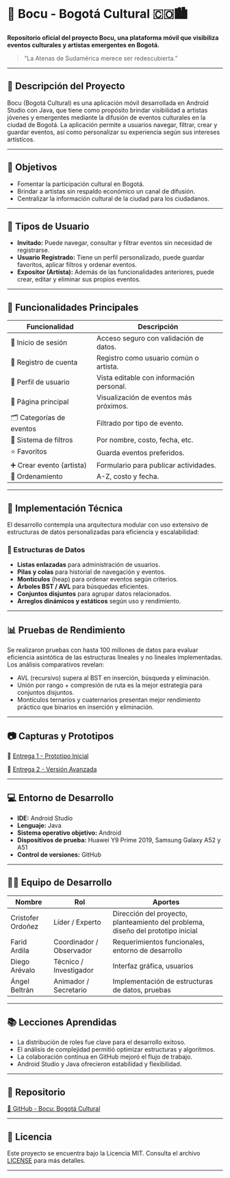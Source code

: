 # 🎨 Bocu - Bogotá Cultural :colombia:🏙️

**Repositorio oficial del proyecto Bocu, una plataforma móvil que visibiliza eventos culturales y artistas emergentes en Bogotá.**

> “La Atenas de Sudamérica merece ser redescubierta.”

---

## 📱 Descripción del Proyecto

Bocu (Bogotá Cultural) es una aplicación móvil desarrollada en Android Studio con Java, que tiene como propósito brindar visibilidad a artistas jóvenes y emergentes mediante la difusión de eventos culturales en la ciudad de Bogotá. La aplicación permite a usuarios navegar, filtrar, crear y guardar eventos, así como personalizar su experiencia según sus intereses artísticos.

---

## 🎯 Objetivos

- Fomentar la participación cultural en Bogotá.
- Brindar a artistas sin respaldo económico un canal de difusión.
- Centralizar la información cultural de la ciudad para los ciudadanos.

---

## 👥 Tipos de Usuario

- **Invitado:** Puede navegar, consultar y filtrar eventos sin necesidad de registrarse.
- **Usuario Registrado:** Tiene un perfil personalizado, puede guardar favoritos, aplicar filtros y ordenar eventos.
- **Expositor (Artista):** Además de las funcionalidades anteriores, puede crear, editar y eliminar sus propios eventos.

---

## 🔧 Funcionalidades Principales

| Funcionalidad              | Descripción |
|---------------------------|-------------|
| 🔐 Inicio de sesión       | Acceso seguro con validación de datos. |
| 📝 Registro de cuenta     | Registro como usuario común o artista. |
| 👤 Perfil de usuario       | Vista editable con información personal. |
| 📅 Página principal       | Visualización de eventos más próximos. |
| 🗂️ Categorías de eventos | Filtrado por tipo de evento. |
| 🧠 Sistema de filtros      | Por nombre, costo, fecha, etc. |
| ⭐ Favoritos              | Guarda eventos preferidos. |
| ➕ Crear evento (artista) | Formulario para publicar actividades. |
| 🔄 Ordenamiento           | A-Z, costo y fecha. |

---

## 🧠 Implementación Técnica

El desarrollo contempla una arquitectura modular con uso extensivo de estructuras de datos personalizadas para eficiencia y escalabilidad:

### 🔗 Estructuras de Datos

- **Listas enlazadas** para administración de usuarios.
- **Pilas y colas** para historial de navegación y eventos.
- **Montículos** (heap) para ordenar eventos según criterios.
- **Árboles BST / AVL** para búsquedas eficientes.
- **Conjuntos disjuntos** para agrupar datos relacionados.
- **Arreglos dinámicos y estáticos** según uso y rendimiento.

---

## 📊 Pruebas de Rendimiento

Se realizaron pruebas con hasta 100 millones de datos para evaluar eficiencia asintótica de las estructuras lineales y no lineales implementadas. Los análisis comparativos revelan:

- AVL (recursivo) supera al BST en inserción, búsqueda y eliminación.
- Unión por rango + compresión de ruta es la mejor estrategia para conjuntos disjuntos.
- Montículos ternarios y cuaternarios presentan mejor rendimiento práctico que binarios en inserción y eliminación.

---

## 📷 Capturas y Prototipos

🔗 [Entrega 1 - Prototipo Inicial](https://drive.google.com/drive/folders/15_-eG5SVKDk34VKrz7Br3tsFfCbIOmfQ?usp=sharing)

🔗 [Entrega 2 - Versión Avanzada](https://drive.google.com/drive/folders/1YPkt88uwSq5_T8D8qechMXyEMlKmHK3V?usp=sharing)

---

## 💻 Entorno de Desarrollo

- **IDE:** Android Studio
- **Lenguaje:** Java
- **Sistema operativo objetivo:** Android
- **Dispositivos de prueba:** Huawei Y9 Prime 2019, Samsung Galaxy A52 y A51
- **Control de versiones:** GitHub

---

## 👨‍💻 Equipo de Desarrollo

| Nombre | Rol | Aportes |
|--------|-----|---------|
| Cristofer Ordoñez | Líder / Experto | Dirección del proyecto, planteamiento del problema, diseño del prototipo inicial |
| Farid Ardila | Coordinador / Observador | Requerimientos funcionales, entorno de desarrollo |
| Diego Arévalo | Técnico / Investigador | Interfaz gráfica, usuarios |
| Ángel Beltrán | Animador / Secretario | Implementación de estructuras de datos, pruebas |

---

## 📚 Lecciones Aprendidas

- La distribución de roles fue clave para el desarrollo exitoso.
- El análisis de complejidad permitió optimizar estructuras y algoritmos.
- La colaboración continua en GitHub mejoró el flujo de trabajo.
- Android Studio y Java ofrecieron estabilidad y flexibilidad.

---

## 📌 Repositorio

[🔗 GitHub - Bocu: Bogotá Cultural](https://github.com/cristoferOrdonez/Bocu-Bogota-Cultural)

---

## 📜 Licencia

Este proyecto se encuentra bajo la Licencia MIT. Consulta el archivo [LICENSE](./LICENSE) para más detalles.

---

